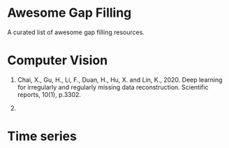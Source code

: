 # Awesome Gap Filling

A curated list of awesome gap filling resources.

# Computer Vision

1. Chai, X., Gu, H., Li, F., Duan, H., Hu, X. and Lin, K., 2020. Deep learning for irregularly and regularly missing data reconstruction. Scientific reports, 10(1), p.3302.

2. 

# Time series

